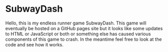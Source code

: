 # SubwayDash

Hello, this is my endless runner game SubwayDash. This game will eventually be hosted on a GitHub pages 
site but it looks like some updates to HTML or JavaScript or both or something else has caused various 
components of this game to crash. In the meantime feel free to look at the code and see how it works. 
